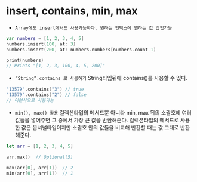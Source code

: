 # insert, contains, min, max
- `Array에도 insert메서드 사용가능하다. 원하는 인덱스에 원하는 값 삽입가능`

```swift
var numbers = [1, 2, 3, 4, 5]
numbers.insert(100, at: 3)
numbers.insert(200, at: numbers.numbers[numbers.count-1)

print(numbers)
// Prints "[1, 2, 3, 100, 4, 5, 200]"
```

- `“String”.contains 로 사용하기`
String타입뒤에 contains()를 사용할 수 있다.
```swift
"13579".contains("3") // true
"13579".contains("2") // false
// 이런식으로 사용가능
```

- `min(), max() 활용`
컬렉션타입의 메서드뿐 아니라 min, max 뒤의 소괄호에 여러 값들을 넣어주면 그 중에서 가장 큰 값을 반환해준다.
컬렉션타입의 메서드로 사용한 값은 옵셔널타입이지만 소괄호 안의 값들을 비교해 반환할 때는 값 그대로 반환해준다.

```swift
let arr = [1, 2, 3, 4, 5]

arr.max()  // Optional(5)

max(arr[0], arr[1])  // 2
min(arr[0], arr[1])  // 1
```
